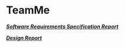# TeamMe

[***Software Requirements Specification Report***](https://drive.google.com/file/d/1A2iwaeB2dnUtu2wgx4YWre-lGBKVbTqi/view?usp=sharing)

[***Design Report***](https://docs.google.com/document/d/1-UB6VYFIKK2otsQj3zzxJXhWrEU-N1mT2g9wglk7ZIU/edit?usp=sharing)
